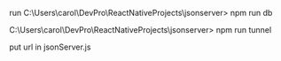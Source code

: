 run 
C:\Users\carol\DevPro\ReactNativeProjects\jsonserver> npm run db

C:\Users\carol\DevPro\ReactNativeProjects\jsonserver> npm run tunnel 

put url in jsonServer.js